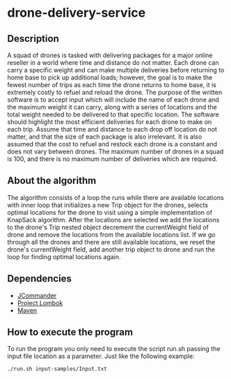 # drone-delivery-service
## Description
A squad of drones is tasked with delivering packages for a major online reseller in a world
where time and distance do not matter. Each drone can carry a specific weight and can make
multiple deliveries before returning to home base to pick up additional loads; however, the goal
is to make the fewest number of trips as each time the drone returns to home base, it is
extremely costly to refuel and reload the drone.
The purpose of the written software is to accept input which will include the name of each
drone and the maximum weight it can carry, along with a series of locations and the total weight
needed to be delivered to that specific location. The software should highlight the most efficient
deliveries for each drone to make on each trip.
Assume that time and distance to each drop off location do not matter, and that the size of
each package is also irrelevant. It is also assumed that the cost to refuel and restock each
drone is a constant and does not vary between drones. The maximum number of drones in a
squad is 100, and there is no maximum number of deliveries which are required.

## About the algorithm
The algorithm consists of a loop the runs while there are available locations with inner loop that initializes a new 
Trip object for the drones, selects optimal locations for the drone to visit using a simple implementation of KnapSack 
algorithm. After the locations are selected we add the locations to the drone's Trip nested object decrement the 
currentWeight field of drone and remove the locations from the available locations list. If we go through all the drones
and there are still available locations, we reset the drone's currentWeight field, add another trip object to drone and
run the loop for finding optimal locations again.

## Dependencies
- [JCommander](https://jcommander.org/)
- [Project Lombok](https://projectlombok.org/)
- [Maven](https://maven.apache.org/)

## How to execute the program
To run the program you only need to execute the script run.sh passing the input file location as a parameter.
Just like the following example:
```
./run.sh input-samples/Input.txt
```
